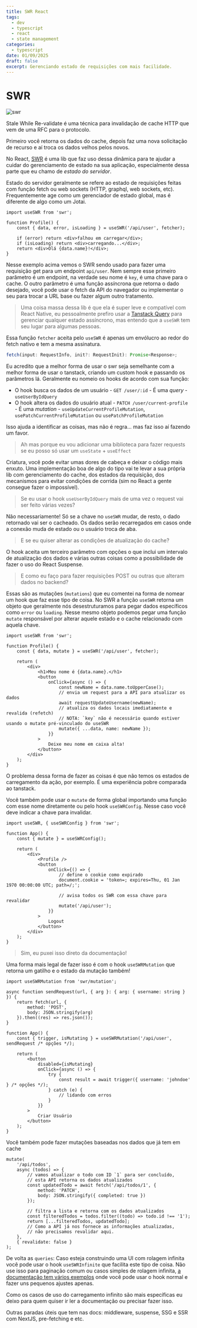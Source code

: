 ```yaml
---
title: SWR React
tags:
  - dev
  - typescript
  - react
  - state management
categories:
  - typescript
date: 01/09/2025
draft: false
excerpt: Gerenciando estado de requisições com mais facilidade.
---
```


# SWR

![swr](./swr.png)

Stale While Re-validate é uma técnica para invalidação de cache HTTP que vem de uma RFC para o protocolo.

Primeiro você retorna os dados do cache, depois faz uma nova solicitação de recurso e aí troca os dados velhos pelos novos.

No React, [SWR](https://swr.vercel.app/pt-BR) é uma lib que faz uso dessa dinâmica para te ajudar a cuidar do gerenciamento de estado na sua aplicação, especialmente dessa parte que eu chamo de _estado do servidor_.

Estado do servidor geralmente se refere ao estado de requisições feitas com função fetch ou web sockets (HTTP, graphql, web sockets, etc). Frequentemente age como um gerenciador de estado global, mas é diferente de algo como um Jotai.

```tsx
import useSWR from 'swr';

function Profile() {
	const { data, error, isLoading } = useSWR('/api/user', fetcher);

	if (error) return <div>falhou em carregar</div>;
	if (isLoading) return <div>carregando...</div>;
	return <div>Olá {data.name}!</div>;
}
```

Nesse exemplo acima vemos o SWR sendo usado para fazer uma requisição get para um endpoint `api/user`. Nem sempre esse primeiro parâmetro é um endpoint, na verdade seu nome é `key`, é uma chave para o cache. O outro parâmetro é uma função assíncrona que retorna o dado desejado, você pode usar o fetch da API do navegador ou implementar o seu para trocar a URL base ou fazer algum outro tratamento.

> Uma coisa massa dessa lib é que ela é super leve e compatível com React Native, eu pessoalmente prefiro usar a [Tanstack Query](https://tanstack.com/query/latest/docs/framework/react/quick-start) para gerenciar qualquer estado assíncrono, mas entendo que a `useSWR` tem seu lugar para algumas pessoas.

Essa função `fetcher` aceita pelo `useSWR` é apenas um envólucro ao redor do fetch nativo e tem a mesma assinatura.

```ts
fetch(input: RequestInfo, init?: RequestInit): Promise<Response>;
```

Eu acredito que a melhor forma de usar o swr seja semelhante com a melhor forma de usar o tanstack, criando um custom hook e passando os parâmetros lá. Geralmente eu nomeio os hooks de acordo com sua função:

- O hook busca os dados de um usuário - `GET /user/:id` - É uma _query_ - `useUserByIdQuery`
- O hook altera os dados do usuário atual - `PATCH /user/current-profile` - É uma _mutation_ - `useUpdateCurrentProfileMutation`, `usePatchCurrentProfileMutation` ou `usePatchProfileMutation`

Isso ajuda a identificar as coisas, mas não é regra... mas faz isso aí fazendo um favor.

> Ah mas porque eu vou adicionar uma biblioteca para fazer requests se eu posso só usar um `useState` + `useEffect`

Criatura, você pode evitar umas dores de cabeça e deixar o código mais enxuto. Uma implementação boa de algo do tipo vai te levar a sua própria lib com gerenciamento do cache, dos estados da requisição, dos mecanismos para evitar condições de corrida (sim no React a gente consegue fazer o impossível).

> Se eu usar o hook `useUserByIdQuery` mais de uma vez o request vai ser feito várias vezes?

Não necessariamente! Só se a chave no `useSWR` mudar, de resto, o dado retornado vai ser o cacheado. Os dados serão recarregados em casos onde a conexão muda de estado ou o usuário troca de aba.

> E se eu quiser alterar as condições de atualização do cache?

O hook aceita um terceiro parâmetro com opções o que inclui um intervalo de atualização dos dados e várias outras coisas como a possibilidade de fazer o uso do React Suspense.

> E como eu faço para fazer requisições POST ou outras que alteram dados no backend?

Essas são as mutações (`mutations`) que eu comentei na forma de nomear um hook que faz esse tipo de coisa.
No SWR a função `useSWR` retorna um objeto que geralmente nós desestruturamos para pegar dados específicos como `error` ou `loading`. Nesse mesmo objeto podemos pegar uma função `mutate` responsável por alterar aquele estado e o cache relacionado com aquela chave.

```tsx
import useSWR from 'swr';

function Profile() {
	const { data, mutate } = useSWR('/api/user', fetcher);

	return (
		<div>
			<h1>Meu nome é {data.name}.</h1>
			<button
				onClick={async () => {
					const newName = data.name.toUpperCase();
					// envia um request para a API para atualizar os dados
					await requestUpdateUsername(newName);
					// atualiza os dados locais imediatamente e revalida (refetch)
					// NOTA: `key` não é necessário quando estiver usando o mutate pré-vinculado do useSWR
					mutate({ ...data, name: newName });
				}}
			>
				Deixe meu nome em caixa alta!
			</button>
		</div>
	);
}
```

O problema dessa forma de fazer as coisas é que não temos os estados de carregamento da ação, por exemplo. É uma experiência pobre comparada ao tanstack.

Você também pode usar o `mutate` de forma global importando uma função com esse nome diretamente ou pelo hook `useSWRConfig`. Nesse caso você deve indicar a chave para invalidar.

```tsx
import useSWR, { useSWRConfig } from 'swr';

function App() {
	const { mutate } = useSWRConfig();

	return (
		<div>
			<Profile />
			<button
				onClick={() => {
					// define o cookie como expirado
					document.cookie = 'token=; expires=Thu, 01 Jan 1970 00:00:00 UTC; path=/;';

					// avisa todos os SWR com essa chave para revalidar
					mutate('/api/user');
				}}
			>
				Logout
			</button>
		</div>
	);
}
```

> Sim, eu puxei isso direto da documentação!

Uma forma mais legal de fazer isso é com o hook `useSWRMutation` que retorna um gatilho e o estado da mutação também!

```tsx
import useSWRMutation from 'swr/mutation';

async function sendRequest(url, { arg }: { arg: { username: string } }) {
	return fetch(url, {
		method: 'POST',
		body: JSON.stringify(arg)
	}).then((res) => res.json());
}

function App() {
	const { trigger, isMutating } = useSWRMutation('/api/user', sendRequest /* opções */);

	return (
		<button
			disabled={isMutating}
			onClick={async () => {
				try {
					const result = await trigger({ username: 'johndoe' } /* opções */);
				} catch (e) {
					// lidando com erros
				}
			}}
		>
			Criar Usuário
		</button>
	);
}
```

Você também pode fazer mutações baseadas nos dados que já tem em cache

```tsx
mutate(
	'/api/todos',
	async (todos) => {
		// vamos atualizar o todo com ID `1` para ser concluído,
		// esta API retorna os dados atualizados
		const updatedTodo = await fetch('/api/todos/1', {
			method: 'PATCH',
			body: JSON.stringify({ completed: true })
		});

		// filtra a lista e retorna com os dados atualizados
		const filteredTodos = todos.filter((todo) => todo.id !== '1');
		return [...filteredTodos, updatedTodo];
		// Como a API já nos fornece as informações atualizadas,
		// não precisamos revalidar aqui.
	},
	{ revalidate: false }
);
```

De volta as `queries`: Caso esteja construindo uma UI com rolagem infinita você pode usar o hook `useSWRInfinite` que facilita este tipo de coisa. Não use isso para paginação comum ou casos simples de rolagem infinita, [a documentação tem vários exemplos](https://swr.vercel.app/pt-BR/docs/pagination) onde você pode usar o hook normal e fazer uns pequenos ajustes apenas.

Como os casos de uso do carregamento infinito são mais específicas eu deixo para quem quiser ir ler a documentação ou precisar fazer isso.

Outras paradas úteis que tem nas docs: middleware, suspense, SSG e SSR com NextJS, pre-fetching e etc.
